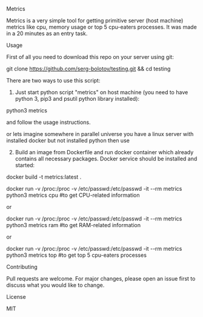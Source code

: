 Metrics



Metrics is a very simple tool for getting primitive server (host machine) metrics like cpu, memory usage or top 5 cpu-eaters processes. It was made in a 20 minutes as an entry task.



Usage

First of all you need to download this repo on your server using git:

git clone https://github.com/serg-bolotov/testing.git && cd testing

There are two ways to use this script: 

1) Just start python script "metrics" on host machine (you need to have python 3, pip3 and psutil python library installed):

python3 metrics

and follow the usage instructions.

or lets imagine somewhere in parallel universe you have a linux server with installed docker but not installed python then use

2) Build an image from Dockerfile and run docker container which already contains all necessary packages. Docker service should be installed and started:

docker build -t metrics:latest .

docker run -v /proc:/proc -v /etc/passwd:/etc/passwd -it --rm metrics python3 metrics cpu   #to get CPU-related information

or

docker run -v /proc:/proc -v /etc/passwd:/etc/passwd -it --rm metrics python3 metrics ram   #to get RAM-related information

or

docker run -v /proc:/proc -v /etc/passwd:/etc/passwd -it --rm metrics python3 metrics top   #to get top 5 cpu-eaters processes




Contributing

Pull requests are welcome. For major changes, please open an issue first to discuss what you would like to change.



License

MIT

